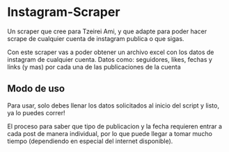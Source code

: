 # Instagram-Scraper

Un scraper que cree para Tzeirei Ami, y que adapte para poder hacer scrape de cualquier cuenta de instagram publica o que sigas.

Con este scraper vas a poder obtener un archivo excel con los datos de instagram de cualquier cuenta.
Datos como: seguidores, likes, fechas y links (y mas) por cada una de las publicaciones de la cuenta

## Modo de uso

Para usar, solo debes llenar los datos solicitados al inicio del script y listo, ya lo puedes correr!

El proceso para saber que tipo de publicacion y la fecha requieren entrar a cada post de manera individual, por lo que puede llegar a tomar mucho tiempo (dependiendo en especial del internet disponible).
